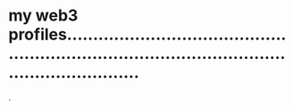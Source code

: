 # my web3 profiles........................................................................................................................
.
